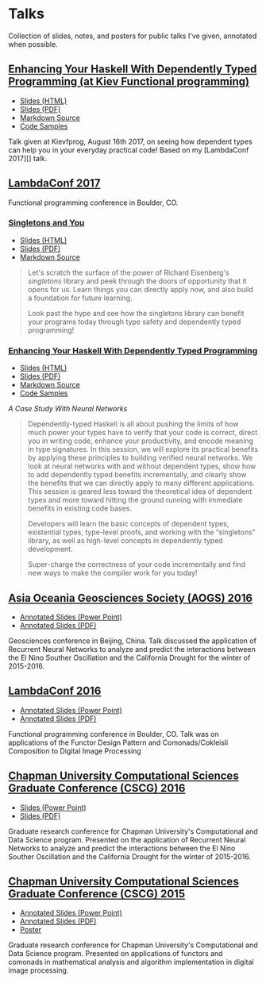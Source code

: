 Talks
=====

Collection of slides, notes, and posters for public talks I've given,
annotated when possible.

[Enhancing Your Haskell With Dependently Typed Programming (at Kiev Functional programming)](http://talks.jle.im/kievfprog "Enhancing Your Haskell With Dependently Typed Programming (at Kiev Functional programming)")
------------------------------------------------------------------------------------------------------------------------------------------------------------------------------------------------------------------------

-   [Slides (HTML)](http://talks.jle.im/kievfprog/dependent-types.html "Slides (HTML)")
-   [Slides (PDF)](http://talks.jle.im/kievfprog/dependent-types.pdf "Slides (PDF)")
-   [Markdown Source](https://github.com/mstksg/talks/tree/master/kievfprog/dependent-types.md "Markdown Source")
-   [Code Samples](https://github.com/mstksg/talks/tree/master/kievfprog "Code Samples")

Talk given at Kievfprog, August 16th 2017, on seeing how dependent types
can help you in your everyday practical code! Based on my \[LambdaConf
2017\]\[\] talk.

[LambdaConf 2017](http://talks.jle.im/lambdaconf-2017 "LambdaConf 2017")
------------------------------------------------------------------------

Functional programming conference in Boulder, CO.

### [Singletons and You](http://talks.jle.im/lambdaconf-2017/singletons "Singletons and You")

-   [Slides (HTML)](http://talks.jle.im/lambdaconf-2017/singletons/singleton-slides.html "Slides (HTML)")
-   [Slides (PDF)](http://talks.jle.im/lambdaconf-2017/singletons/singleton-slides.pdf "Slides (PDF)")
-   [Markdown Source](https://github.com/mstksg/talks/tree/master/lambdaconf-2017/singletons/singleton-slides.md "Markdown Source")

> Let's scratch the surface of the power of Richard Eisenberg's
> *singletons* library and peek through the doors of opportunity that it
> opens for us. Learn things you can directly apply now, and also build
> a foundation for future learning.
>
> Look past the hype and see how the singletons library can benefit your
> programs today through type safety and dependently typed programming!

### [Enhancing Your Haskell With Dependently Typed Programming](http://talks.jle.im/lambdaconf-2017/dependent-types "Enhancing Your Haskell With Dependently Typed Programming")

-   [Slides (HTML)](http://talks.jle.im/lambdaconf-2017/dependent-types/dependent-types.html "Slides (HTML)")
-   [Slides (PDF)](http://talks.jle.im/lambdaconf-2017/dependent-types/dependent-types.pdf "Slides (PDF)")
-   [Markdown Source](https://github.com/mstksg/talks/tree/master/lambdaconf-2017/dependent-types/dependent-types.md "Markdown Source")
-   [Code Samples](https://github.com/mstksg/talks/tree/master/lambdaconf-2017/dependent-types "Code Samples")

*A Case Study With Neural Networks*

> Dependently-typed Haskell is all about pushing the limits of how much
> power your types have to verify that your code is correct, direct you
> in writing code, enhance your productivity, and encode meaning in type
> signatures. In this session, we will explore its practical benefits by
> applying these principles to building verified neural networks. We
> look at neural networks with and without dependent types, show how to
> add dependently typed benefits incrementally, and clearly show the
> benefits that we can directly apply to many different applications.
> This session is geared less toward the theoretical idea of dependent
> types and more toward hitting the ground running with immediate
> benefits in existing code bases.
>
> Developers will learn the basic concepts of dependent types,
> existential types, type-level proofs, and working with the
> “singletons” library, as well as high-level concepts in dependently
> typed development.
>
> Super-charge the correctness of your code incrementally and find new
> ways to make the compiler work for you today!

[Asia Oceania Geosciences Society (AOGS) 2016](http://talks.jle.im/aogs-2016 "Asia Oceania Geosciences Society (AOGS) 2016")
----------------------------------------------------------------------------------------------------------------------------

-   [Annotated Slides (Power Point)](http://talks.jle.im/aogs-2016/RNN_ElNino_Drought-AOGS2016.pptx "Annotated Slides (Power Point)")
-   [Annotated Slides (PDF)](http://talks.jle.im/aogs-2016/RNN_ElNino_Drought-AOGS2016.pdf "Annotated Slides (PDF)")

Geosciences conference in Beijing, China. Talk discussed the application
of Recurrent Neural Networks to analyze and predict the interactions
between the El Nino Souther Oscillation and the California Drought for
the winter of 2015-2016.

[LambdaConf 2016](http://talks.jle.im/lambdaconf-2016 "LambdaConf 2016")
------------------------------------------------------------------------

-   [Annotated Slides (Power Point)](http://talks.jle.im/lambdaconf-2016/FCDIP-LambdaConf16.pptx "Annotated Slides (Power Point)")
-   [Annotated Slides (PDF)](http://talks.jle.im/lambdaconf-2016/FCDIP-LambdaConf16.pdf "Annotated Slides (PDF)")

Functional programming conference in Boulder, CO. Talk was on
applications of the Functor Design Pattern and Comonads/Cokleisli
Composition to Digital Image Processing

[Chapman University Computational Sciences Graduate Conference (CSCG) 2016](http://talks.jle.im/csgc-2016 "Chapman University Computational Sciences Graduate Conference (CSCG) 2016")
--------------------------------------------------------------------------------------------------------------------------------------------------------------------------------------

-   [Slides (Power Point)](http://talks.jle.im/csgc-2016/NeuralNetwork-ENSO-Precipitation.pptx "Slides (Power Point)")
-   [Slides (PDF)](http://talks.jle.im/csgc-2016/NeuralNetwork-ENSO-Precipitation.pdf "Slides (PDF)")

Graduate research conference for Chapman University's Computational and
Data Science program. Presented on the application of Recurrent Neural
Networks to analyze and predict the interactions between the El Nino
Souther Oscillation and the California Drought for the winter of
2015-2016.

[Chapman University Computational Sciences Graduate Conference (CSCG) 2015](http://talks.jle.im/csgc-2015 "Chapman University Computational Sciences Graduate Conference (CSCG) 2015")
--------------------------------------------------------------------------------------------------------------------------------------------------------------------------------------

-   [Annotated Slides (Power Point)](http://talks.jle.im/csgc-2015/csgc-functors-comonads-dip-slides.pptx "Annotated Slides (Power Point)")
-   [Annotated Slides (PDF)](http://talks.jle.im/csgc-2015/csgc-functors-comonads-dip-slides.pdf "Annotated Slides (PDF)")
-   [Poster](http://talks.jle.im/csgc-2015/csgc-functors-comonads-dip-poster.pdf "Poster")

Graduate research conference for Chapman University's Computational and
Data Science program. Presented on applications of functors and comonads
in mathematical analysis and algorithm implementation in digital image
processing.